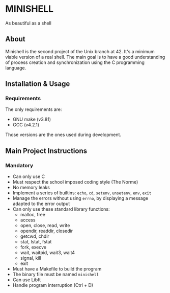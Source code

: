 # MINISHELL

As beautiful as a shell

## About

Minishell is the second project of the Unix branch at 42.
It's a minimum viable version of a real shell.
The main goal is to have a good understanding of process creation and synchronization using the C programming language.

## Installation & Usage

### Requirements
The only requirements are:
- GNU make (v3.81)
- GCC (v4.2.1)

Those versions are the ones used during development.

## Main Project Instructions

### Mandatory

- Can only use C
- Must respect the school imposed coding style (The Norme)
- No memory leaks
- Implement a series of builtins: `echo`, `cd`, `setenv`, `unsetenv`, `env`, `exit`
- Manage the errors without using `errno`, by displaying a message adapted
to the error output
- Can only use these standard library functions:
    - malloc, free
    - access
    - open, close, read, write
    - opendir, readdir, closedir
    - getcwd, chdir
    - stat, lstat, fstat
    - fork, execve
    - wait, waitpid, wait3, wait4
    - signal, kill
    - exit
- Must have a Makefile to build the program
- The binary file must be named `minishell`
- Can use Libft
- Handle program interruption (Ctrl + D)
